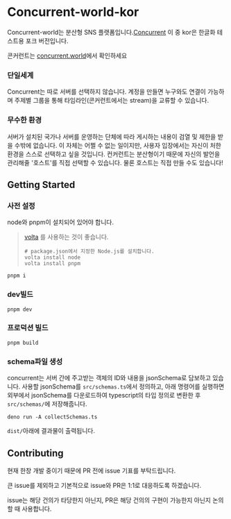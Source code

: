 # Concurrent-world-kor
Concurrent-world는 분산형 SNS 플랫폼입니다.[Concurrent](https://github.com/totegamma/concurrent)
이 중 kor은 한글화 테스트용 포크 버전입니다.

콘커런트는 [concurrent.world](https://concurrent.world)에서 확인하세요

### 단일세계
Concurrent는 따로 서버를 선택하지 않습니다.
계정을 만들면 누구와도 연결이 가능하며
주제별 그룹을 통해 타임라인(콘커런트에서는 stream)을 교류할 수 있습니다.


### 무수한 환경
서버가 설치된 국가나 서버를 운영하는 단체에 따라 게시하는 내용이 검열 및 제한을 받을 수밖에 없습니다. 
이 자체는 어쩔 수 없는 일이지만, 사용자 입장에서는 자신이 처한 환경을 스스로 선택하고 싶을 것입니다. 
컨커런트는 분산형이기 때문에 자신의 발언을 관리해줄 '호스트'를 직접 선택할 수 있습니다. 물론 호스트는 직접 만들 수도 있습니다!

## Getting Started
### 사전 설정
node와 pnpm이 설치되어 있어야 합니다.

> [volta](https://volta.sh/) 를 사용하는 것이 좋습니다.
> ```shell
> # package.json에서 지정한 Node.js를 설치합니다.
> volta install node
> volta install pnpm
> ```

```
pnpm i
```

### dev빌드
```
pnpm dev
```
### 프로덕션 빌드
```
pnpm build
```

### schema파일 생성
concurrent는 서버 간에 주고받는 객체의 ID와 내용을 jsonSchema로 담보하고 있습니다.
사용할 jsonSchema를 `src/schemas.ts`에서 정의하고, 아래 명령어를 실행하면 외부에서 jsonSchema를 다운로드하여 typescript의 타입 정의로 변환한 후 `src/schemas/`에 저장해줍니다.

```
deno run -A collectSchemas.ts
```

`dist/`아래에 결과물이 출력됩니다.

## Contributing
현재 한창 개발 중이기 때문에 PR 전에 issue 기표를 부탁드립니다.

큰 issue를 제외하고 기본적으로 issue와 PR은 1:1로 대응하도록 하겠습니다.

issue는 해당 건의가 타당한지 아닌지, PR은 해당 건의의 구현이 가능한지 아닌지 논의할 때 사용합니다.
